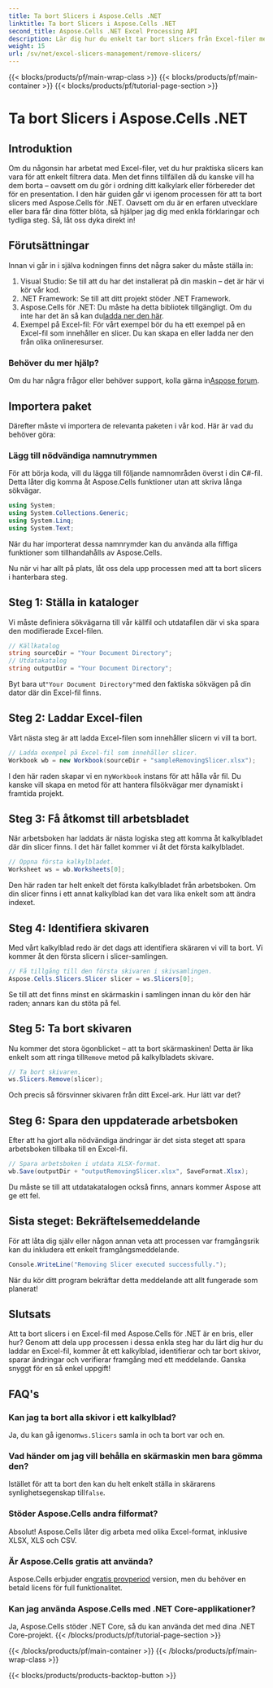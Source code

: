 ```yaml
---
title: Ta bort Slicers i Aspose.Cells .NET
linktitle: Ta bort Slicers i Aspose.Cells .NET
second_title: Aspose.Cells .NET Excel Processing API
description: Lär dig hur du enkelt tar bort slicers från Excel-filer med Aspose.Cells för .NET med vår detaljerade steg-för-steg-guide.
weight: 15
url: /sv/net/excel-slicers-management/remove-slicers/
---
```


{{< blocks/products/pf/main-wrap-class >}}
{{< blocks/products/pf/main-container >}}
{{< blocks/products/pf/tutorial-page-section >}}

# Ta bort Slicers i Aspose.Cells .NET

## Introduktion
Om du någonsin har arbetat med Excel-filer, vet du hur praktiska slicers kan vara för att enkelt filtrera data. Men det finns tillfällen då du kanske vill ha dem borta – oavsett om du gör i ordning ditt kalkylark eller förbereder det för en presentation. I den här guiden går vi igenom processen för att ta bort slicers med Aspose.Cells för .NET. Oavsett om du är en erfaren utvecklare eller bara får dina fötter blöta, så hjälper jag dig med enkla förklaringar och tydliga steg. Så, låt oss dyka direkt in!
## Förutsättningar
Innan vi går in i själva kodningen finns det några saker du måste ställa in:
1. Visual Studio: Se till att du har det installerat på din maskin – det är här vi kör vår kod.
2. .NET Framework: Se till att ditt projekt stöder .NET Framework.
3.  Aspose.Cells för .NET: Du måste ha detta bibliotek tillgängligt. Om du inte har det än så kan du[ladda ner den här](https://releases.aspose.com/cells/net/).
4. Exempel på Excel-fil: För vårt exempel bör du ha ett exempel på en Excel-fil som innehåller en slicer. Du kan skapa en eller ladda ner den från olika onlineresurser.
### Behöver du mer hjälp?
 Om du har några frågor eller behöver support, kolla gärna in[Aspose forum](https://forum.aspose.com/c/cells/9).
## Importera paket
Därefter måste vi importera de relevanta paketen i vår kod. Här är vad du behöver göra:
### Lägg till nödvändiga namnutrymmen
För att börja koda, vill du lägga till följande namnområden överst i din C#-fil. Detta låter dig komma åt Aspose.Cells funktioner utan att skriva långa sökvägar.
```csharp
using System;
using System.Collections.Generic;
using System.Linq;
using System.Text;
```
När du har importerat dessa namnrymder kan du använda alla fiffiga funktioner som tillhandahålls av Aspose.Cells.

Nu när vi har allt på plats, låt oss dela upp processen med att ta bort slicers i hanterbara steg.
## Steg 1: Ställa in kataloger
Vi måste definiera sökvägarna till vår källfil och utdatafilen där vi ska spara den modifierade Excel-filen.
```csharp
// Källkatalog
string sourceDir = "Your Document Directory";
// Utdatakatalog
string outputDir = "Your Document Directory";
```
 Byt bara ut`"Your Document Directory"`med den faktiska sökvägen på din dator där din Excel-fil finns.
## Steg 2: Laddar Excel-filen
Vårt nästa steg är att ladda Excel-filen som innehåller slicern vi vill ta bort.
```csharp
// Ladda exempel på Excel-fil som innehåller slicer.
Workbook wb = new Workbook(sourceDir + "sampleRemovingSlicer.xlsx");
```
 I den här raden skapar vi en ny`Workbook` instans för att hålla vår fil. Du kanske vill skapa en metod för att hantera filsökvägar mer dynamiskt i framtida projekt.
## Steg 3: Få åtkomst till arbetsbladet
När arbetsboken har laddats är nästa logiska steg att komma åt kalkylbladet där din slicer finns. I det här fallet kommer vi åt det första kalkylbladet.
```csharp
// Öppna första kalkylbladet.
Worksheet ws = wb.Worksheets[0];
```
Den här raden tar helt enkelt det första kalkylbladet från arbetsboken. Om din slicer finns i ett annat kalkylblad kan det vara lika enkelt som att ändra indexet.
## Steg 4: Identifiera skivaren
Med vårt kalkylblad redo är det dags att identifiera skäraren vi vill ta bort. Vi kommer åt den första slicern i slicer-samlingen.
```csharp
// Få tillgång till den första skivaren i skivsamlingen.
Aspose.Cells.Slicers.Slicer slicer = ws.Slicers[0];
```
Se till att det finns minst en skärmaskin i samlingen innan du kör den här raden; annars kan du stöta på fel.
## Steg 5: Ta bort skivaren
 Nu kommer det stora ögonblicket – att ta bort skärmaskinen! Detta är lika enkelt som att ringa till`Remove` metod på kalkylbladets skivare.
```csharp
// Ta bort skivaren.
ws.Slicers.Remove(slicer);
```
Och precis så försvinner skivaren från ditt Excel-ark. Hur lätt var det?
## Steg 6: Spara den uppdaterade arbetsboken
Efter att ha gjort alla nödvändiga ändringar är det sista steget att spara arbetsboken tillbaka till en Excel-fil.
```csharp
// Spara arbetsboken i utdata XLSX-format.
wb.Save(outputDir + "outputRemovingSlicer.xlsx", SaveFormat.Xlsx);
```
Du måste se till att utdatakatalogen också finns, annars kommer Aspose att ge ett fel. 
## Sista steget: Bekräftelsemeddelande
För att låta dig själv eller någon annan veta att processen var framgångsrik kan du inkludera ett enkelt framgångsmeddelande.
```csharp
Console.WriteLine("Removing Slicer executed successfully.");
```
När du kör ditt program bekräftar detta meddelande att allt fungerade som planerat!
## Slutsats
Att ta bort slicers i en Excel-fil med Aspose.Cells för .NET är en bris, eller hur? Genom att dela upp processen i dessa enkla steg har du lärt dig hur du laddar en Excel-fil, kommer åt ett kalkylblad, identifierar och tar bort skivor, sparar ändringar och verifierar framgång med ett meddelande. Ganska snyggt för en så enkel uppgift!
## FAQ's
### Kan jag ta bort alla skivor i ett kalkylblad?
 Ja, du kan gå igenom`ws.Slicers` samla in och ta bort var och en.
### Vad händer om jag vill behålla en skärmaskin men bara gömma den?
 Istället för att ta bort den kan du helt enkelt ställa in skärarens synlighetsegenskap till`false`.
### Stöder Aspose.Cells andra filformat?
Absolut! Aspose.Cells låter dig arbeta med olika Excel-format, inklusive XLSX, XLS och CSV.
### Är Aspose.Cells gratis att använda?
 Aspose.Cells erbjuder en[gratis provperiod](https://releases.aspose.com/) version, men du behöver en betald licens för full funktionalitet.
### Kan jag använda Aspose.Cells med .NET Core-applikationer?
Ja, Aspose.Cells stöder .NET Core, så du kan använda det med dina .NET Core-projekt.
{{< /blocks/products/pf/tutorial-page-section >}}

{{< /blocks/products/pf/main-container >}}
{{< /blocks/products/pf/main-wrap-class >}}

{{< blocks/products/products-backtop-button >}}

